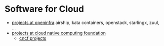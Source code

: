 # Software for Cloud

* [projects at openinfra](https://openinfra.org/projects/)
  airship, kata containers, openstack, starlingx, zuul, ...
* [projects at cloud native computing foundation](https://landscape.cncf.io/)
  + [cncf projects](https://landscape.cncf.io/grouping=landscape&landscape=cloud-native-landscape&format=card-mode&grouping=landscape)
